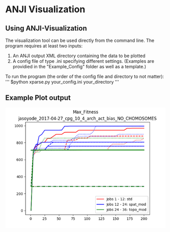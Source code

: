 # ANJI Visualization

## Using ANJI-Visualization
The visualization tool can be used directly from the command line. The program requires at least two inputs:
1. An ANJI output XML directory containing the data to be plotted
1. A config file of type .ini specifying different settings. (Examples are providied in the "Example_Config" folder as well as a template.)

To run the program (the order of the config file and directory to not matter):
'''
$python xparse.py your_config.ini your_directory
'''

## Example Plot output
![alt text](/Example_Plots/aggregate_plots/jasoyode_2017-04-27_cpg_10_4_arch_act_bias_NO_CHOMOSOMES_Max_Fitness_aggregate.png "Aggregate Plot")
